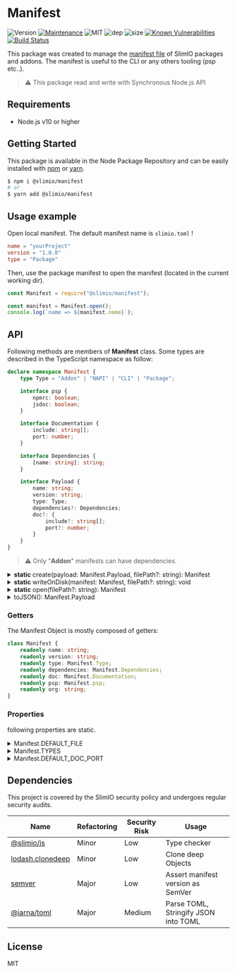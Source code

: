 # Manifest

![Version](https://img.shields.io/badge/dynamic/json.svg?url=https://raw.githubusercontent.com/SlimIO/Manifest/master/package.json?token=Aeue0OHXB6Ozx8agcA1fkbEC6bCdL6epks5cearKwA%3D%3D&query=$.version&label=Version)
[![Maintenance](https://img.shields.io/badge/Maintained%3F-yes-green.svg)](https://github.com/SlimIO/is/commit-activity)
![MIT](https://img.shields.io/github/license/mashape/apistatus.svg)
![dep](https://img.shields.io/david/SlimIO/Manifest.svg)
![size](https://img.shields.io/bundlephobia/min/@slimio/manifest.svg)
[![Known Vulnerabilities](https://snyk.io/test/github/SlimIO/Manifest/badge.svg?targetFile=package.json)](https://snyk.io/test/github/SlimIO/Manifest?targetFile=package.json)
[![Build Status](https://travis-ci.com/SlimIO/Manifest.svg?branch=master)](https://travis-ci.com/SlimIO/Manifest)

This package was created to manage the [manifest file](https://en.wikipedia.org/wiki/Manifest_file) of SlimIO packages and addons. The manifest is useful to the CLI or any others tooling (psp etc..).

> ⚠️ This package read and write with Synchronous Node.js API

## Requirements
- Node.js v10 or higher

## Getting Started

This package is available in the Node Package Repository and can be easily installed with [npm](https://docs.npmjs.com/getting-started/what-is-npm) or [yarn](https://yarnpkg.com).

```bash
$ npm i @slimio/manifest
# or
$ yarn add @slimio/manifest
```

## Usage example
Open local manifest. The default manifest name is `slimio.toml` !

```toml
name = "yourProject"
version = "1.0.0"
type = "Package"
```

Then, use the package manifest to open the manifest (located in the current working dir).
```js
const Manifest = require("@slimio/manifest");

const manifest = Manifest.open();
console.log(`name => ${manifest.name}`);
```

## API
Following methods are members of **Manifest** class. Some types are described in the TypeScript namespace as follow:

```ts
declare namespace Manifest {
    type Type = "Addon" | "NAPI" | "CLI" | "Package";

    interface psp {
        npmrc: boolean;
        jsdoc: boolean;
    }

    interface Documentation {
        include: string[];
        port: number;
    }

    interface Dependencies {
        [name: string]: string;
    }

    interface Payload {
        name: string;
        version: string;
        type: Type;
        dependencies?: Dependencies;
        doc?: {
            include?: string[];
            port?: number;
        }
    }
}
```

> ⚠️ Only "**Addon**" manifests can have dependencies.

<details>
    <summary><b>static</b> create(payload: Manifest.Payload, filePath?: string): Manifest</summary>

Create a new manifest at given **filePath** (The default value is equal to **Manifest.DEFAULT_FILE**). The manifest file must not exist, else the method will throw an Error.

```js
const { strictEqual } = require("assert");
const { existsSync } = require("fs");

const Manifest = require("@slimio/manifest");

const manifest = Manifest.create({
    name: "project",
    version: "1.0.0",
    type: "NAPI"
});
strictEqual(existsSync(Manifest.DEFAULT_FILE), true);
console.log(manifest.toJSON());
```

<br />
</details>

<details>
    <summary><b>static</b> writeOnDisk(manifest: Manifest, filePath?: string): void</summary>

Write a Manifest Object on the disk.
```js
const Manifest = require("@slimio/manifest");

const manifest = Manifest.open();
// Do your work here... update manifest

Manifest.writeOnDisk(manifest);
```

<br />
</details>

<details>
    <summary><b>static</b> open(filePath?: string): Manifest</summary>

Read and parse local .toml manifest file. The method return a complete Manifest Object (it will throw if something is wrong). The default value for filePath will be **Manifest.DEFAULT_FILE**.
```js
const Manifest = require("@slimio/manifest");

const manifest = Manifest.open();
console.log(manifest.toJSON());
```

<br />
</details>

<details><summary>toJSON(): Manifest.Payload</summary>

Return the Manifest Object as a JavaScript object (JSON compatible).
```js
const Manifest = require("@slimio/manifest");

const manifest = Manifest.open();
console.log(manifest.toJSON());
console.log(JSON.stringify(manifest));
```

<br />
</details>

### Getters

The Manifest Object is mostly composed of getters:

```ts
class Manifest {
    readonly name: string;
    readonly version: string;
    readonly type: Manifest.Type;
    readonly dependencies: Manifest.Dependencies;
    readonly doc: Manifest.Documentation;
    readonly psp: Manifest.psp;
    readonly org: string;
}
```

### Properties

following properties are static.

<details><summary>Manifest.DEFAULT_FILE</summary>
<br />

```js
const { join } = require("path");

Manifest.DEFAULT_FILE = join(process.cwd(), "slimio.toml");
```

<br />
</details>

<details><summary>Manifest.TYPES</summary>
<br />

Readonly Sets of available string types.
```js
Manifest.TYPES = Object.freeze(new Set(["Addon", "NAPI", "CLI", "Package", "Service"]));
```

<br />
</details>

<details><summary>Manifest.DEFAULT_DOC_PORT</summary>
<br />

Default documentation port (equal to **2000** by default).

<br />
</details>

## Dependencies
This project is covered by the SlimIO security policy and undergoes regular security audits.

| Name | Refactoring | Security Risk | Usage |
| --- | --- | --- | --- |
| [@slimio/is](https://github.com/SlimIO/is#readme) | Minor | Low | Type checker |
| [lodash.clonedeep](https://lodash.com/) | Minor | Low | Clone deep Objects |
| [semver](https://lodash.com/) | Major | Low | Assert manifest version as SemVer |
| [@iarna/toml](https://lodash.com/) | Major | Medium | Parse TOML, Stringify JSON into TOML |

## License
MIT
